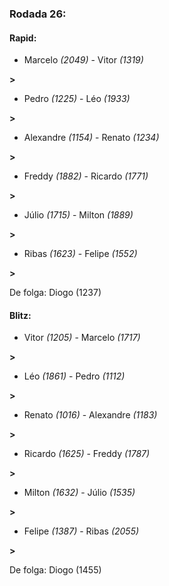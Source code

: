 ### Rodada 26:

#### Rapid:

* Marcelo *(2049)*     -     Vitor *(1319)*

 **>** 
* Pedro *(1225)*     -     Léo *(1933)*

 **>** 
* Alexandre *(1154)*     -     Renato *(1234)*

 **>** 
* Freddy *(1882)*     -     Ricardo *(1771)*

 **>** 
* Júlio *(1715)*     -     Milton *(1889)*

 **>** 
* Ribas *(1623)*     -     Felipe *(1552)*

 **>** 

De folga: Diogo (1237)

#### Blitz:

* Vitor *(1205)*     -     Marcelo *(1717)*

 **>** 
* Léo *(1861)*     -     Pedro *(1112)*

 **>** 
* Renato *(1016)*     -     Alexandre *(1183)*

 **>** 
* Ricardo *(1625)*     -     Freddy *(1787)*

 **>** 
* Milton *(1632)*     -     Júlio *(1535)*

 **>** 
* Felipe *(1387)*     -     Ribas *(2055)*

 **>** 

De folga: Diogo (1455)


